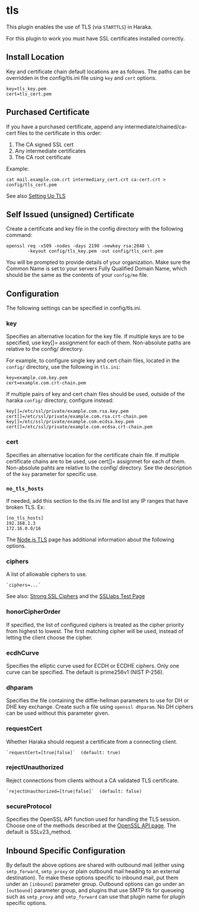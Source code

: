 # tls

This plugin enables the use of TLS (via `STARTTLS`) in Haraka.

For this plugin to work you must have SSL certificates installed correctly.

## Install Location

Key and certificate chain default locations are as follows. The paths
can be overridden in the config/tls.ini file using `key` and `cert` options.

    key=tls_key.pem
    cert=tls_cert.pem

## Purchased Certificate

If you have a purchased certificate, append any intermediate/chained/ca-cert
files to the certificate in this order:

1. The CA signed SSL cert
2. Any intermediate certificates
3. The CA root certificate

Example:

    cat mail.example.com.crt intermediary_cert.crt ca-cert.crt > config/tls_cert.pem

See also [Setting Up TLS](https://github.com/haraka/Haraka/wiki/Setting-up-TLS-with-CA-certificates)

## Self Issued (unsigned) Certificate

Create a certificate and key file in the config directory with the following
command:

    openssl req -x509 -nodes -days 2190 -newkey rsa:2048 \
            -keyout config/tls_key.pem -out config/tls_cert.pem

You will be prompted to provide details of your organization. Make sure the
Common Name is set to your servers Fully Qualified Domain Name, which should
be the same as the contents of your `config/me` file.

## Configuration

The following settings can be specified in config/tls.ini.

### key

Specifies an alternative location for the key file. If multiple keys are to be
specified, use key[]= assignment for each of them. Non-absolute paths are relative
to the config/ directory.

For example, to configure single key and cert chain files, located in the `config/`
directory, use the following in `tls.ini`:

    key=example.com.key.pem
    cert=example.com.crt-chain.pem

If multiple pairs of key and cert chain files should be used, outside of the haraka
`config/` directory, configure instead:

    key[]=/etc/ssl/private/example.com.rsa.key.pem
    cert[]=/etc/ssl/private/example.com.rsa.crt-chain.pem
    key[]=/etc/ssl/private/example.com.ecdsa.key.pem
    cert[]=/etc/ssl/private/example.com.ecdsa.crt-chain.pem

### cert

Specifies an alternative location for the certificate chain file. If multiple
certificate chains are to be used, use cert[]= assignmet for each of them.
Non-absolute pahts are relative to the config/ directory. See the description of
the `key` parameter for specific use.

### `no_tls_hosts`

If needed, add this section to the tls.ini file and list any IP ranges that have
broken TLS. Ex:

    [no_tls_hosts]
    192.168.1.3
    172.16.0.0/16


The [Node.js TLS](http://nodejs.org/api/tls.html) page has additional information
about the following options.

### ciphers

A list of allowable ciphers to use.

    `ciphers=...`

See also: [Strong SSL Ciphers](http://cipherli.st) and the [SSLlabs Test Page](https://www.ssllabs.com/ssltest/index.html)

### honorCipherOrder

If specified, the list of configured ciphers is treated as the cipher priority from
highest to lowest. The first matching cipher will be used, instead of letting the
client choose the cipher.

### ecdhCurve

Specifies the elliptic curve used for ECDH or ECDHE ciphers.
Only one curve can be specified. The default is prime256v1 (NIST P-256).

### dhparam

Specifies the file containing the diffie-hellman parameters to
use for DH or DHE key exchange. Create such a file using `openssl dhparam`.
No DH ciphers can be used without this parameter given.

### requestCert

Whether Haraka should request a certificate from a connecting client.

    `requestCert=[true|false]`  (default: true)

### rejectUnauthorized

Reject connections from clients without a CA validated TLS certificate.

    `rejectUnauthorized=[true|false]`  (default: false)

### secureProtocol

Specifies the OpenSSL API function used for handling the TLS session. Choose
one of the methods described at the
[OpenSSL API page](https://www.openssl.org/docs/manmaster/ssl/ssl.html).
The default is SSLv23_method.

## Inbound Specific Configuration

By default the above options are shared with outbound mail (either
using `smtp_forward`, `smtp_proxy` or plain outbound mail heading to
an external destination). To make these options specific to inbound
mail, put them under an `[inbound]` parameter group. Outbound options
can go under an `[outbound]` parameter group, and plugins that use
SMTP tls for queueing such as `smtp_proxy` and `smtp_forward` can
use that plugin name for plugin specific options.
